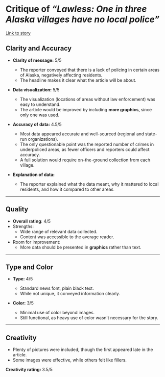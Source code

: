 # Critique of *“Lawless: One in three Alaska villages have no local police”*
[Link to story](https://www.adn.com/alaska-news/lawless/2019/05/16/lawless-one-in-three-alaska-villages-have-no-local-police/)

## Clarity and Accuracy
- **Clarity of message:** 5/5  
  - The reporter conveyed that there is a lack of policing in certain areas of Alaska, negatively affecting residents.  
  - The headline makes it clear what the article will be about.  

- **Data visualization:** 5/5  
  - The visualization (locations of areas without law enforcement) was easy to understand.  
  - The article would be improved by including **more graphics**, since only one was used.  

- **Accuracy of data:** 4.5/5  
  - Most data appeared accurate and well-sourced (regional and state-run organizations).  
  - The only questionable point was the reported number of crimes in underpoliced areas, as fewer officers and reporters could affect accuracy.  
  - A full solution would require on-the-ground collection from each village.  

- **Explanation of data:**  
  - The reporter explained what the data meant, why it mattered to local residents, and how it compared to other areas.  

---

## Quality
- **Overall rating:** 4/5  
- Strengths:  
  - Wide range of relevant data collected.  
  - Content was accessible to the average reader.  
- Room for improvement:  
  - More data should be presented in **graphics** rather than text.  

---

## Type and Color
- **Type:** 4/5  
  - Standard news font, plain black text.  
  - While not unique, it conveyed information clearly.  

- **Color:** 3/5  
  - Minimal use of color beyond images.  
  - Still functional, as heavy use of color wasn’t necessary for the story.  

---

## Creativity
- Plenty of pictures were included, though the first appeared late in the article.  
- Some images were effective, while others felt like fillers.  

**Creativity rating:** 3.5/5
